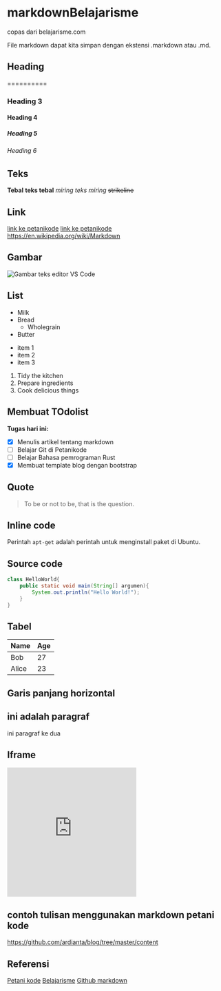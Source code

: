 # markdownBelajarisme
copas dari belajarisme.com

File markdown dapat kita simpan dengan ekstensi .markdown atau .md.

## Heading
==========
### Heading 3
#### Heading 4
##### Heading 5
###### Heading 6

## Teks
**Tebal**
__teks tebal__
*miring*
_teks miring_
~~strikeline~~

## Link
[link ke petanikode](https://www.petanikode.com/)
[link ke petanikode](https://www.petanikode.com/ "Pergi ke petanikode.com")
https://en.wikipedia.org/wiki/Markdown

## Gambar
![Gambar teks editor VS Code](https://www.petanikode.com/img/markdown/markdown-vscode.png)

## List
* Milk
* Bread
    * Wholegrain
* Butter

- item 1
- item 2
- item 3

1. Tidy the kitchen
2. Prepare ingredients
3. Cook delicious things

## Membuat TOdolist
**Tugas hari ini:**

- [x] Menulis artikel tentang markdown
- [ ] Belajar Git di Petanikode
- [ ] Belajar Bahasa pemrograman Rust
- [x] Membuat template blog dengan bootstrap

## Quote
> To be or not to be, that is the question.

## Inline code
Perintah `apt-get` adalah perintah untuk menginstall paket di Ubuntu.

## Source code
```java
class HelloWorld{
    public static void main(String[] argumen){
        System.out.println("Hello World!");
    }
}
```

## Tabel
| Name  | Age |
| ----- | --- |
| Bob   | 27  |
| Alice | 23  |

## Garis panjang horizontal
ini adalah paragraf
---
ini paragraf ke dua

## Iframe
<iframe src="https://jvalleybootcamp.com" 
    width="300" height="300" frameborder="0"></iframe>

## contoh tulisan menggunakan markdown petani kode
https://github.com/ardianta/blog/tree/master/content

## Referensi 
[Petani kode](https://www.petanikode.com/markdown-pemula/)
[Belajarisme](https://www.belajarisme.com/tutorial/markdown/)
[Github markdown](https://docs.github.com/en/get-started/writing-on-github/getting-started-with-writing-and-formatting-on-github/basic-writing-and-formatting-syntax)
